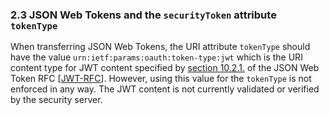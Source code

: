 ### 2.3 JSON Web Tokens and the `securityToken` attribute `tokenType`
When transferring JSON Web Tokens, the URI attribute `tokenType` should have the value `urn:ietf:params:oauth:token-type:jwt`
which is the URI content type for JWT content specified by [section 10.2.1.](https://tools.ietf.org/html/rfc7519#section-10.2.1)
of the JSON Web Token RFC \[[JWT-RFC](#Ref_JWT-RFC)\]. However, using this value for the `tokenType` is not enforced in any way. The JWT content is not
currently validated or verified by the security server.